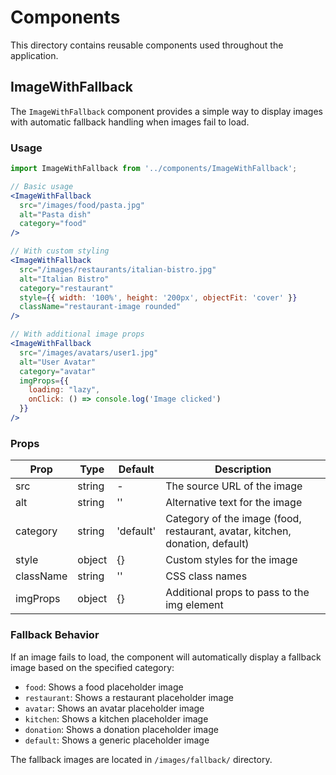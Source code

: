 # Components

This directory contains reusable components used throughout the application.

## ImageWithFallback

The `ImageWithFallback` component provides a simple way to display images with automatic fallback handling when images fail to load.

### Usage

```jsx
import ImageWithFallback from '../components/ImageWithFallback';

// Basic usage
<ImageWithFallback 
  src="/images/food/pasta.jpg" 
  alt="Pasta dish" 
  category="food" 
/>

// With custom styling
<ImageWithFallback 
  src="/images/restaurants/italian-bistro.jpg" 
  alt="Italian Bistro" 
  category="restaurant" 
  style={{ width: '100%', height: '200px', objectFit: 'cover' }}
  className="restaurant-image rounded"
/>

// With additional image props
<ImageWithFallback 
  src="/images/avatars/user1.jpg" 
  alt="User Avatar" 
  category="avatar" 
  imgProps={{ 
    loading: "lazy",
    onClick: () => console.log('Image clicked')
  }}
/>
```

### Props

| Prop | Type | Default | Description |
|------|------|---------|-------------|
| src | string | - | The source URL of the image |
| alt | string | '' | Alternative text for the image |
| category | string | 'default' | Category of the image (food, restaurant, avatar, kitchen, donation, default) |
| style | object | {} | Custom styles for the image |
| className | string | '' | CSS class names |
| imgProps | object | {} | Additional props to pass to the img element |

### Fallback Behavior

If an image fails to load, the component will automatically display a fallback image based on the specified category:

- `food`: Shows a food placeholder image
- `restaurant`: Shows a restaurant placeholder image
- `avatar`: Shows an avatar placeholder image
- `kitchen`: Shows a kitchen placeholder image
- `donation`: Shows a donation placeholder image
- `default`: Shows a generic placeholder image

The fallback images are located in `/images/fallback/` directory. 